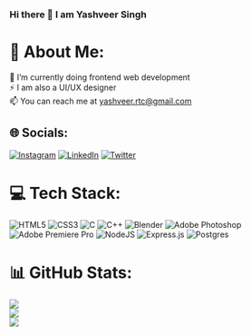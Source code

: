 ### Hi there 👋 I am Yashveer Singh
# 💫 About Me:
🌱 I’m currently doing frontend web development<br>⚡ I am also a UI/UX designer<br>📫 You can reach me at yashveer.rtc@gmail.com


## 🌐 Socials:
[![Instagram](https://img.shields.io/badge/Instagram-%23E4405F.svg?logo=Instagram&logoColor=white)](https://instagram.com/real_thomas_cat) [![LinkedIn](https://img.shields.io/badge/LinkedIn-%230077B5.svg?logo=linkedin&logoColor=white)](https://linkedin.com/in/yashveer4) [![Twitter](https://img.shields.io/badge/Twitter-%231DA1F2.svg?logo=Twitter&logoColor=white)](https://twitter.com/realthomascat) 

# 💻 Tech Stack:
![HTML5](https://img.shields.io/badge/html5-%23E34F26.svg?style=flat&logo=html5&logoColor=white) ![CSS3](https://img.shields.io/badge/css3-%231572B6.svg?style=flat&logo=css3&logoColor=white) ![C](https://img.shields.io/badge/c-%2300599C.svg?style=flat&logo=c&logoColor=white) ![C++](https://img.shields.io/badge/c++-%2300599C.svg?style=flat&logo=c%2B%2B&logoColor=white) ![Blender](https://img.shields.io/badge/blender-%23F5792A.svg?style=flat&logo=blender&logoColor=white) ![Adobe Photoshop](https://img.shields.io/badge/adobephotoshop-%2331A8FF.svg?style=flat&logo=adobephotoshop&logoColor=white) ![Adobe Premiere Pro](https://img.shields.io/badge/Adobe%20Premiere%20Pro-9999FF.svg?style=flat&logo=Adobe%20Premiere%20Pro&logoColor=white) ![NodeJS](https://img.shields.io/badge/node.js-6DA55F?style=flat&logo=node.js&logoColor=white) ![Express.js](https://img.shields.io/badge/express.js-%23404d59.svg?style=flat&logo=express&logoColor=%2361DAFB) ![Postgres](https://img.shields.io/badge/postgres-%23316192.svg?style=flat&logo=postgresql&logoColor=white)
# 📊 GitHub Stats:
![](https://github-readme-stats.vercel.app/api?username=RealThomasCat&theme=dark&hide_border=false&include_all_commits=false&count_private=false)<br/>
![](https://github-readme-streak-stats.herokuapp.com/?user=RealThomasCat&theme=dark&hide_border=false)<br/>
![](https://github-readme-stats.vercel.app/api/top-langs/?username=RealThomasCat&theme=dark&hide_border=false&include_all_commits=false&count_private=false&layout=compact)
